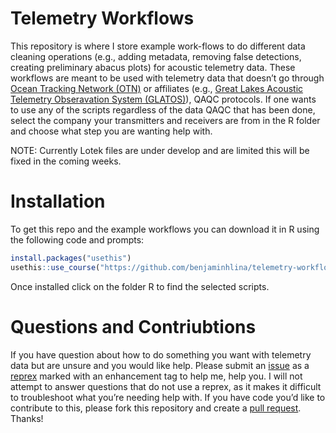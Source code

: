 
<!-- README.md is generated from README.Rmd. Please edit that file -->

# Telemetry Workflows

<!-- badges: start -->
<!-- badges: end -->

This repository is where I store example work-flows to do different data
cleaning operations (e.g., adding metadata, removing false detections,
creating preliminary abacus plots) for acoustic telemetry data. These
workflows are meant to be used with telemetry data that doesn’t go
through [Ocean Tracking Network
(OTN)](https://oceantrackingnetwork.org/) or affiliates (e.g., [Great
Lakes Acoustic Telemetry Obseravation System
(GLATOS)](https://glatos.glos.us/)), QAQC protocols. If one wants to use
any of the scripts regardless of the data QAQC that has been done,
select the company your transmitters and receivers are from in the R
folder and choose what step you are wanting help with.

NOTE: Currently Lotek files are under develop and are limited this will
be fixed in the coming weeks.

# Installation

To get this repo and the example workflows you can download it in R
using the following code and prompts:

``` r
install.packages("usethis")
usethis::use_course("https://github.com/benjaminhlina/telemetry-workflows/archive/refs/heads/master.zip")
```

Once installed click on the folder R to find the selected scripts.

# Questions and Contriubtions

If you have question about how to do something you want with telemetry
data but are unsure and you would like help. Please submit an
[issue](https://github.com/benjaminhlina/telemetry-workflows/issues) as
a [reprex](https://reprex.tidyverse.org/) marked with an enhancement tag
to help me, help you. I will not attempt to answer questions that do not
use a reprex, as it makes it difficult to troubleshoot what you’re
needing help with. If you have code you’d like to contribute to this,
please fork this repository and create a [pull
request](https://github.com/benjaminhlina/telemetry-workflows/pulls).
Thanks!
